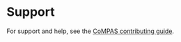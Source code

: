 <!--
SPDX-FileCopyrightText: 2025 Alliander N.V.

SPDX-License-Identifier: Apache-2.0
-->

# Support

For support and help, see the [CoMPAS contributing guide](https://com-pas.github.io/contributing/SUPPORT.html).
